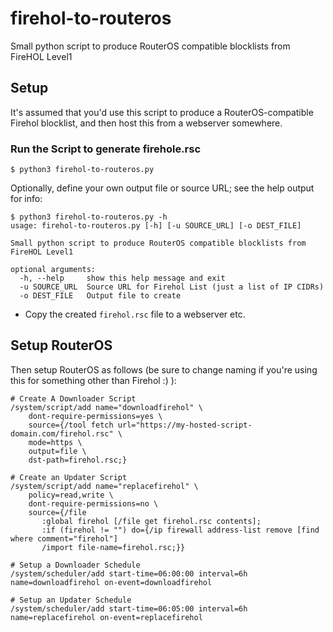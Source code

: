 # firehol-to-routeros
Small python script to produce RouterOS compatible blocklists from FireHOL Level1

## Setup
It's assumed that you'd use this script to produce a RouterOS-compatible Firehol blocklist,
and then host this from a webserver somewhere.

### Run the Script to generate firehole.rsc
```text
$ python3 firehol-to-routeros.py
```

Optionally, define your own output file or source URL; see the help output for info:
```text
$ python3 firehol-to-routeros.py -h
usage: firehol-to-routeros.py [-h] [-u SOURCE_URL] [-o DEST_FILE]

Small python script to produce RouterOS compatible blocklists from FireHOL Level1

optional arguments:
  -h, --help     show this help message and exit
  -u SOURCE_URL  Source URL for Firehol List (just a list of IP CIDRs)
  -o DEST_FILE   Output file to create
```

* Copy the created ```firehol.rsc``` file to a webserver etc.

## Setup RouterOS
Then setup RouterOS as follows (be sure to change naming if you're using this for something other than Firehol :) ):

```text
# Create A Downloader Script
/system/script/add name="downloadfirehol" \
    dont-require-permissions=yes \
    source={/tool fetch url="https://my-hosted-script-domain.com/firehol.rsc" \
    mode=https \
    output=file \
    dst-path=firehol.rsc;}

# Create an Updater Script
/system/script/add name="replacefirehol" \
    policy=read,write \
    dont-require-permissions=no \
    source={/file
       :global firehol [/file get firehol.rsc contents];
       :if (firehol != "") do={/ip firewall address-list remove [find where comment="firehol"]
       /import file-name=firehol.rsc;}}

# Setup a Downloader Schedule
/system/scheduler/add start-time=06:00:00 interval=6h name=downloadfirehol on-event=downloadfirehol

# Setup an Updater Schedule
/system/scheduler/add start-time=06:05:00 interval=6h name=replacefirehol on-event=replacefirehol
```
